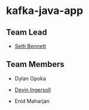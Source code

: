# kafka-java-app
## Team Lead
- [Seth Bennett](https://github.com/Sbennett99)

## Team Members

- Dylan Opoka


- [Devin Ingersoll](https://github.com/deviningers)


- Enid Maharjan

